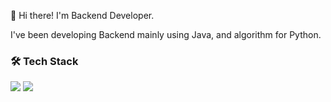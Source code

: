 <p>
 👋 Hi there! I'm Backend Developer.
</p>
<td>
 <p>
   I've been developing Backend mainly using Java, and algorithm for Python.
 </p>

 <h3>🛠 Tech Stack</h3>
 <p>
 <img src="https://img.shields.io/badge/SpringBoot-6DB33F?style=flat&logo=SpringBoot&logoColor=white"/>
 <img src="https://img.shields.io/badge/React-61DAFB?style=flat&logo=React&logoColor=white"/>
 </p>
 
